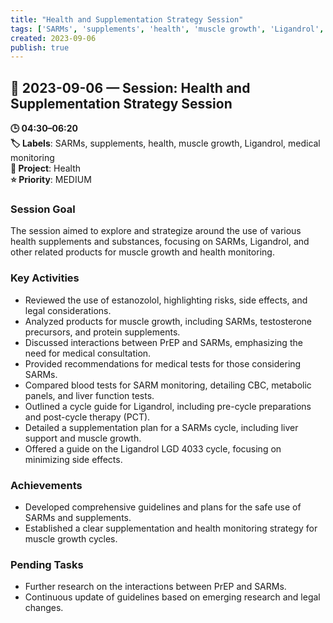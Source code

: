 ```yaml
---
title: "Health and Supplementation Strategy Session"
tags: ['SARMs', 'supplements', 'health', 'muscle growth', 'Ligandrol', 'medical monitoring']
created: 2023-09-06
publish: true
---
```


## 📅 2023-09-06 — Session: Health and Supplementation Strategy Session

**🕒 04:30–06:20**  
**🏷️ Labels**: SARMs, supplements, health, muscle growth, Ligandrol, medical monitoring  
**📂 Project**: Health  
**⭐ Priority**: MEDIUM  


### Session Goal
The session aimed to explore and strategize around the use of various health supplements and substances, focusing on SARMs, Ligandrol, and other related products for muscle growth and health monitoring.

### Key Activities
- Reviewed the use of estanozolol, highlighting risks, side effects, and legal considerations.
- Analyzed products for muscle growth, including SARMs, testosterone precursors, and protein supplements.
- Discussed interactions between PrEP and SARMs, emphasizing the need for medical consultation.
- Provided recommendations for medical tests for those considering SARMs.
- Compared blood tests for SARM monitoring, detailing CBC, metabolic panels, and liver function tests.
- Outlined a cycle guide for Ligandrol, including pre-cycle preparations and post-cycle therapy (PCT).
- Detailed a supplementation plan for a SARMs cycle, including liver support and muscle growth.
- Offered a guide on the Ligandrol LGD 4033 cycle, focusing on minimizing side effects.

### Achievements
- Developed comprehensive guidelines and plans for the safe use of SARMs and supplements.
- Established a clear supplementation and health monitoring strategy for muscle growth cycles.

### Pending Tasks
- Further research on the interactions between PrEP and SARMs.
- Continuous update of guidelines based on emerging research and legal changes.
